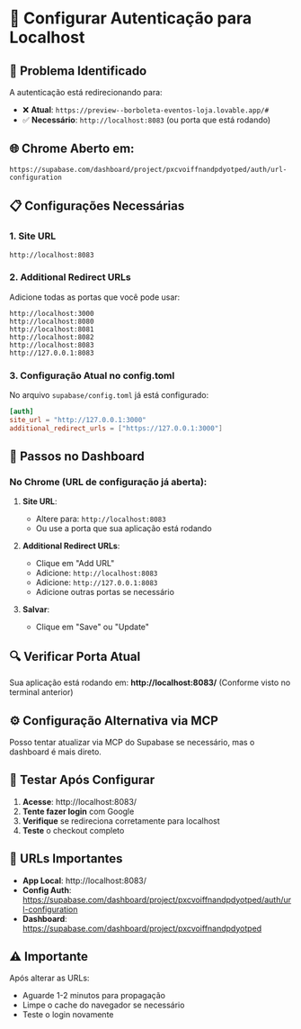 # 🔐 Configurar Autenticação para Localhost

## 🎯 **Problema Identificado**
A autenticação está redirecionando para:
- ❌ **Atual**: `https://preview--borboleta-eventos-loja.lovable.app/#`
- ✅ **Necessário**: `http://localhost:8083` (ou porta que está rodando)

## 🌐 **Chrome Aberto em:**
`https://supabase.com/dashboard/project/pxcvoiffnandpdyotped/auth/url-configuration`

## 📋 **Configurações Necessárias**

### 1. **Site URL**
```
http://localhost:8083
```

### 2. **Additional Redirect URLs**
Adicione todas as portas que você pode usar:
```
http://localhost:3000
http://localhost:8080
http://localhost:8081
http://localhost:8082
http://localhost:8083
http://127.0.0.1:8083
```

### 3. **Configuração Atual no config.toml**
No arquivo `supabase/config.toml` já está configurado:
```toml
[auth]
site_url = "http://127.0.0.1:3000"
additional_redirect_urls = ["https://127.0.0.1:3000"]
```

## 🔧 **Passos no Dashboard**

### No Chrome (URL de configuração já aberta):

1. **Site URL**:
   - Altere para: `http://localhost:8083`
   - Ou use a porta que sua aplicação está rodando

2. **Additional Redirect URLs**:
   - Clique em "Add URL"
   - Adicione: `http://localhost:8083`
   - Adicione: `http://127.0.0.1:8083`
   - Adicione outras portas se necessário

3. **Salvar**:
   - Clique em "Save" ou "Update"

## 🔍 **Verificar Porta Atual**
Sua aplicação está rodando em: **http://localhost:8083/**
(Conforme visto no terminal anterior)

## ⚙️ **Configuração Alternativa via MCP**

Posso tentar atualizar via MCP do Supabase se necessário, mas o dashboard é mais direto.

## 🧪 **Testar Após Configurar**

1. **Acesse**: http://localhost:8083/
2. **Tente fazer login** com Google
3. **Verifique** se redireciona corretamente para localhost
4. **Teste** o checkout completo

## 📱 **URLs Importantes**
- **App Local**: http://localhost:8083/
- **Config Auth**: https://supabase.com/dashboard/project/pxcvoiffnandpdyotped/auth/url-configuration
- **Dashboard**: https://supabase.com/dashboard/project/pxcvoiffnandpdyotped

## ⚠️ **Importante**
Após alterar as URLs:
- Aguarde 1-2 minutos para propagação
- Limpe o cache do navegador se necessário
- Teste o login novamente
